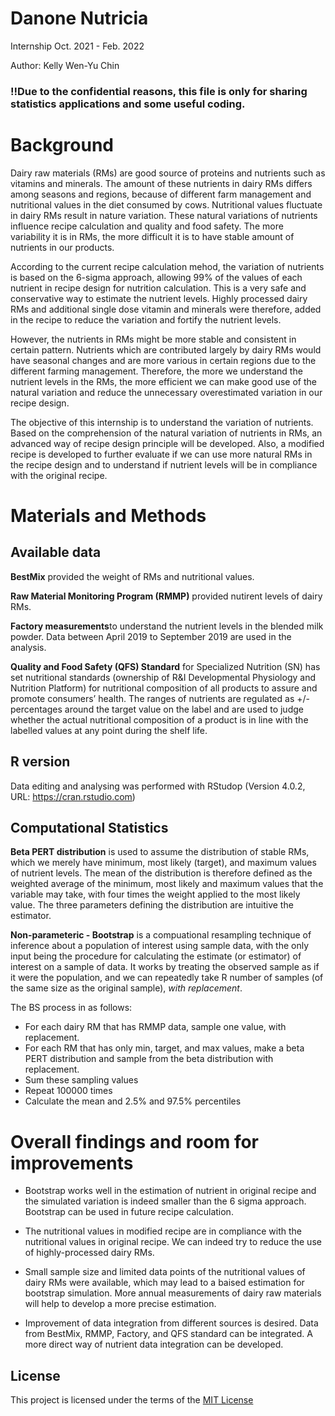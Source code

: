 # Danone Nutricia

Internship Oct. 2021 - Feb. 2022

Author: Kelly Wen-Yu Chin

### ‼️Due to the confidential reasons, this file is only for sharing statistics applications and some useful coding.

# Background

Dairy raw materials (RMs) are good source of proteins and nutrients such as vitamins and minerals. The amount of these nutrients in dairy RMs differs among seasons and regions, because of different farm management and nutritional values in the diet consumed by cows. Nutritional values fluctuate in dairy RMs result in nature variation. These natural variations of nutrients influence recipe calculation and quality and food safety. The more variability it is in RMs, the more difficult it is to have stable amount of nutrients in our products.

According to the current recipe calculation mehod, the variation of nutrients is based on the 6-sigma approach, allowing 99% of the values of each nutrient in recipe design for nutrition calculation. This is a very safe and conservative way to estimate the nutrient levels. Highly processed dairy RMs and additional single dose vitamin and minerals were therefore, added in the recipe to reduce the variation and fortify the nutrient levels.

However, the nutrients in RMs might be more stable and consistent in certain pattern. Nutrients which are contributed largely by dairy RMs would have seasonal changes and are more various in certain regions due to the different farming management. Therefore, the more we understand the nutrient levels in the RMs, the more efficient we can make good use of the natural variation and reduce the unnecessary overestimated variation in our recipe design.

The objective of this internship is to understand the variation of nutrients. Based on the comprehension of the natural variation of nutrients in RMs, an advanced way of recipe design principle will be developed. Also, a modified recipe is developed to further evaluate if we can use more natural RMs in the recipe design and to understand if nutrient levels will be in compliance with the original recipe. 

# Materials and Methods

## Available data

**BestMix** provided the weight of RMs and nutritional values.

**Raw Material Monitoring Program (RMMP)** provided nutirent levels of dairy RMs.

**Factory measurements**to understand the nutrient levels in the blended milk powder. Data between April 2019 to September 2019 are used in the analysis.

**Quality and Food Safety (QFS) Standard** for Specialized Nutrition (SN) has set nutritional standards (ownership of R&I Developmental Physiology and Nutrition Platform) for nutritional composition of all products to assure and promote consumers’ health. The ranges of nutrients are regulated as +/- percentages around the target value on the label and are used to judge whether the actual nutritional composition of a product is in line with the labelled values at any point during the shelf life.

## R version

Data editing and analysing was performed with RStudop (Version 4.0.2, URL: https://cran.rstudio.com)

## Computational Statistics

**Beta PERT distribution** is used to assume the distribution of stable RMs, which we merely have minimum, most likely (target), and maximum values of nutrient levels. The mean of the distribution is therefore defined as the weighted average of the minimum, most likely and maximum values that the variable may take, with four times the weight applied to the most likely value. The three parameters defining the distribution are intuitive the estimator.

**Non-parameteric - Bootstrap** is a compuational resampling technique of inference about a population of interest using sample data, with the only input being the procedure for calculating the estimate (or estimator) of interest on a sample of data. It works by treating the observed sample as if it were the population, and we can repeatedly take R number of samples (of the same size as the original sample), *with replacement*. 

The BS process in as follows: 
  
* For each dairy RM that has RMMP data, sample one value, with replacement.
* For each RM that has only min, target, and max values, make a beta PERT distribution and sample from the beta distribution with replacement.
* Sum these sampling values
* Repeat 100000 times
* Calculate the mean and 2.5\% and 97.5\% percentiles

# Overall findings and room for improvements

* Bootstrap works well in the estimation of nutrient in original recipe and the simulated variation is indeed smaller than the 6 sigma approach. Bootstrap can be used in future recipe calculation.

* The nutritional values in modified recipe are in compliance with the nutritional values in original recipe. We can indeed try to reduce the use of highly-processed dairy RMs.

* Small sample size and limited data points of the nutritional values of dairy RMs were available, which may lead to a baised estimation for bootstrap simulation. More annual measurements of dairy raw materials will help to develop a more precise estimation.

* Improvement of data integration from different sources is desired. Data from BestMix, RMMP, Factory, and QFS standard can be integrated. A more direct way of nutrient data integration can be developed.

## License

This project is licensed under the terms of the [MIT License](/LICENSE.md)

